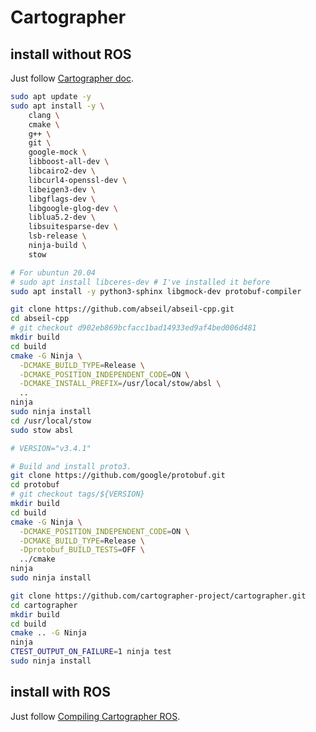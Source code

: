 # Cartographer

## install without ROS
Just follow [Cartographer doc](https://google-cartographer.readthedocs.io/en/latest/index.html).

```sh
sudo apt update -y
sudo apt install -y \
    clang \
    cmake \
    g++ \
    git \
    google-mock \
    libboost-all-dev \
    libcairo2-dev \
    libcurl4-openssl-dev \
    libeigen3-dev \
    libgflags-dev \
    libgoogle-glog-dev \
    liblua5.2-dev \
    libsuitesparse-dev \
    lsb-release \
    ninja-build \
    stow
```

```sh
# For ubuntun 20.04
# sudo apt install libceres-dev # I've installed it before
sudo apt install -y python3-sphinx libgmock-dev protobuf-compiler
```

```sh
git clone https://github.com/abseil/abseil-cpp.git
cd abseil-cpp
# git checkout d902eb869bcfacc1bad14933ed9af4bed006d481
mkdir build
cd build
cmake -G Ninja \
  -DCMAKE_BUILD_TYPE=Release \
  -DCMAKE_POSITION_INDEPENDENT_CODE=ON \
  -DCMAKE_INSTALL_PREFIX=/usr/local/stow/absl \
  ..
ninja
sudo ninja install
cd /usr/local/stow
sudo stow absl

```

```sh
# VERSION="v3.4.1"

# Build and install proto3.
git clone https://github.com/google/protobuf.git
cd protobuf
# git checkout tags/${VERSION}
mkdir build
cd build
cmake -G Ninja \
  -DCMAKE_POSITION_INDEPENDENT_CODE=ON \
  -DCMAKE_BUILD_TYPE=Release \
  -Dprotobuf_BUILD_TESTS=OFF \
  ../cmake
ninja
sudo ninja install
```

```sh
git clone https://github.com/cartographer-project/cartographer.git
cd cartographer
mkdir build
cd build
cmake .. -G Ninja
ninja
CTEST_OUTPUT_ON_FAILURE=1 ninja test
sudo ninja install

```

## install with ROS

Just follow [Compiling Cartographer ROS](https://google-cartographer-ros.readthedocs.io/en/latest/compilation.html).
